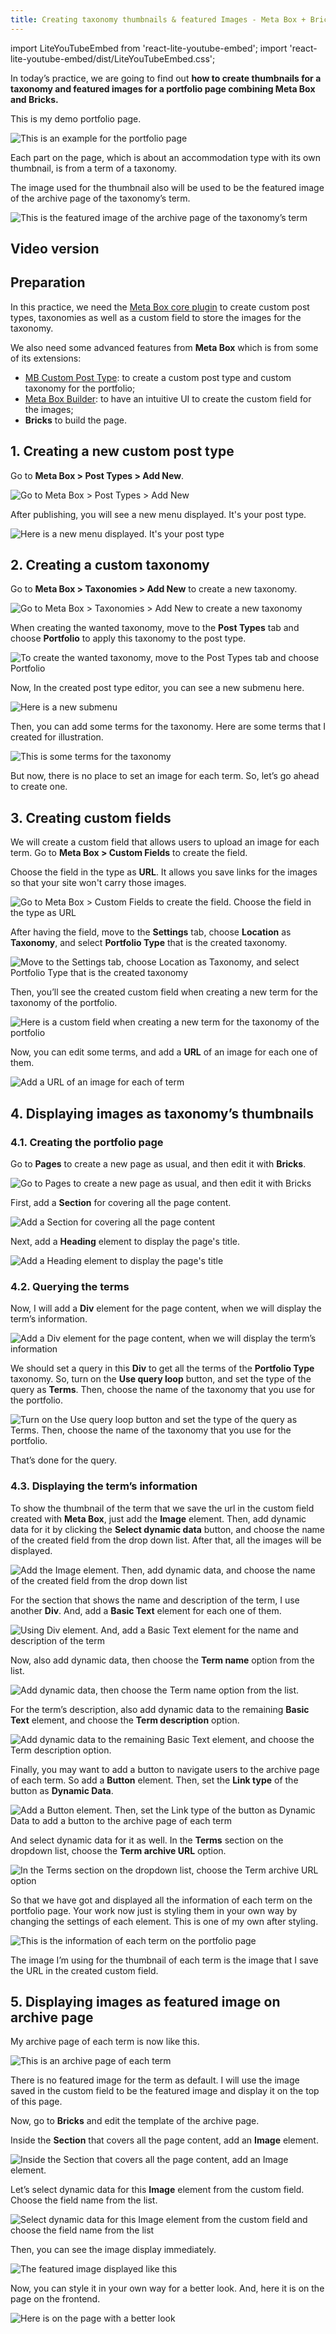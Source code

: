 ```yaml
---
title: Creating taxonomy thumbnails & featured Images - Meta Box + Bricks
---
```


import LiteYouTubeEmbed from 'react-lite-youtube-embed';
import 'react-lite-youtube-embed/dist/LiteYouTubeEmbed.css';

In today’s practice, we are going to find out **how to create thumbnails for a taxonomy and featured images for a portfolio page combining Meta Box and Bricks.**

This is my demo portfolio page.

![This is an example for the portfolio page](https://i.imgur.com/Z2WCZ7V.png)

Each part on the page, which is about an accommodation type with its own thumbnail, is from a term of a taxonomy.

The image used for the thumbnail also will be used to be the featured image of the archive page of the taxonomy’s term.

![This is the featured image of the archive page of the taxonomy’s term](https://i.imgur.com/hTPdzAW.png)

## Video version

<LiteYouTubeEmbed id='kREKAKMPQ0s' />

## Preparation

In this practice, we need the [Meta Box core plugin](https://wordpress.org/plugins/meta-box/) to create custom post types, taxonomies as well as a custom field to store the images for the taxonomy. 

We also need some advanced features from **Meta Box** which is from some of its extensions:

* [MB Custom Post Type](https://metabox.io/plugins/custom-post-type/): to create a custom post type and custom taxonomy for the portfolio;
* [Meta Box Builder](https://metabox.io/plugins/meta-box-builder/): to have an intuitive UI to create the custom field for the images;
* **Bricks** to build the page.

## 1. Creating a new custom post type

Go to **Meta Box > Post Types > Add New**.

![Go to Meta Box > Post Types > Add New](https://i.imgur.com/Wpk4BEM.png)

After publishing, you will see a new menu displayed. It's your post type.

![Here is a new menu displayed. It's your post type](https://i.imgur.com/Geumgm5.png)

## 2. Creating a custom taxonomy 

Go to **Meta Box > Taxonomies > Add New** to create a new taxonomy.

![Go to Meta Box > Taxonomies > Add New to create a new taxonomy](https://i.imgur.com/0InBgvq.png)

When creating the wanted taxonomy, move to the **Post Types** tab and choose **Portfolio** to apply this taxonomy to the post type.

![To create the wanted taxonomy, move to the Post Types tab and choose Portfolio](https://i.imgur.com/3KPMyWR.png)

Now, In the created post type editor, you can see a new submenu here.

![Here is a new submenu](https://i.imgur.com/yHXlWp3.png)

Then, you can add some terms for the taxonomy. Here are some terms that I created for illustration.

![This is some terms for the taxonomy](https://i.imgur.com/CQP6S7Y.png)

But now, there is no place to set an image for each term. So, let’s go ahead to create one.

## 3. Creating custom fields

We will create a custom field that allows users to upload an image for each term. Go to **Meta Box > Custom Fields** to create the field.

Choose the field in the type as **URL**. It allows you save links for the images so that your site won't carry those images.

![Go to Meta Box > Custom Fields to create the field. Choose the field in the type as URL](https://i.imgur.com/LX7ZwNf.png)

After having the field, move to the **Settings** tab, choose **Location** as **Taxonomy**, and select **Portfolio Type** that is the created taxonomy.

![Move to the Settings tab, choose Location as Taxonomy, and select Portfolio Type that is the created taxonomy](https://i.imgur.com/Ua4xg3m.png)

Then, you’ll see the created custom field when creating a new term for the taxonomy of the portfolio.

![Here is a custom field when creating a new term for the taxonomy of the portfolio](https://i.imgur.com/bHXIVwW.png)

Now, you can edit some terms, and add a **URL** of an image for each one of them.

![Add a URL of an image for each of term](https://i.imgur.com/oaav5GL.png)

## 4. Displaying images as taxonomy’s thumbnails

### 4.1. Creating the portfolio page

Go to **Pages** to create a new page as usual, and then edit it with **Bricks**.

![Go to Pages to create a new page as usual, and then edit it with Bricks](https://i.imgur.com/zuRpxry.png)

First, add a **Section** for covering all the page content.

![Add a Section for covering all the page content](https://i.imgur.com/UyduTPB.png)

Next, add a **Heading** element to display the page's title.

![Add a Heading element to display the page's title](https://i.imgur.com/3HOdhfD.png)

### 4.2. Querying the terms

Now, I will add a **Div** element for the page content, when we will display the term’s information.

![Add a Div element for the page content, when we will display the term’s information](https://i.imgur.com/p9yagTt.png)

We should set a query in this **Div** to get all the terms of the **Portfolio Type** taxonomy. So, turn on the **Use query loop** button, and set the type of the query as **Terms**. Then, choose the name of the taxonomy that you use for the portfolio.

![Turn on the Use query loop button and set the type of the query as Terms. Then, choose the name of the taxonomy that you use for the portfolio.](https://i.imgur.com/ruiMyQd.png)

That’s done for the query.

### 4.3. Displaying the term’s information

To show the thumbnail of the term that we save the url in the custom field created with **Meta Box**, just add the **Image** element. Then, add dynamic data for it by clicking the **Select dynamic data** button, and choose the name of the created field from the drop down list. After that, all the images will be displayed.

![Add the Image element. Then, add dynamic data, and choose the name of the created field from the drop down list](https://i.imgur.com/dhqukXe.gif)

For the section that shows the name and description of the term, I use another **Div**. And, add a **Basic Text** element for each one of them.

![Using Div element. And, add a Basic Text element for the name and description of the term](https://i.imgur.com/hyQ31IE.png)

Now, also add dynamic data, then choose the **Term name** option from the list.

![Add dynamic data, then choose the Term name option from the list.](https://i.imgur.com/HtUqWan.gif)

For the term’s description, also add dynamic data to the remaining **Basic Text** element, and choose the **Term description** option.

![Add dynamic data to the remaining Basic Text element, and choose the Term description option.](https://i.imgur.com/MEbwuiS.gif)

Finally, you may want to add a button to navigate users to the archive page of each term. So add a **Button** element. Then, set the **Link type** of the button as **Dynamic Data**.

![Add a Button element. Then, set the Link type of the button as Dynamic Data to add a button to the archive page of each term](https://i.imgur.com/ENIsRJ3.png)

And select dynamic data for it as well. In the **Terms** section on the dropdown list, choose the **Term archive URL** option.

![In the Terms section on the dropdown list, choose the Term archive URL option](https://i.imgur.com/X5R83Oq.png)

So that we have got and displayed all the information of each term on the portfolio page. Your work now just is styling them in your own way by changing the settings of each element. This is one of my own after styling.

![This is the information of each term on the portfolio page](https://i.imgur.com/Z2WCZ7V.png)

The image I’m using for the thumbnail of each term is the image that I save the URL in the created custom field.

## 5. Displaying images as featured image on archive page

My archive page of each term is now like this.

![This is an archive page of each term](https://i.imgur.com/SeQKO8m.jpg)

There is no featured image for the term as default. I will use the image saved in the custom field to be the featured image and display it on the top of this page.

Now, go to **Bricks** and edit the template of the archive page.

Inside the **Section** that covers all the page content, add an **Image** element.

![Inside the Section that covers all the page content, add an Image element.](https://i.imgur.com/P5B51NW.png)

Let’s select dynamic data for this **Image** element from the custom field. Choose the field name from the list.

![Select dynamic data for this Image element from the custom field and choose the field name from the list](https://i.imgur.com/JLTC43v.png)

Then, you can see the image display immediately.

![The featured image displayed like this](https://i.imgur.com/NRR78ea.png)

Now, you can style it in your own way for a better look. And, here it is on the page on the frontend.

![Here is on the page with a better look](https://i.imgur.com/8W4LbiS.jpg)


